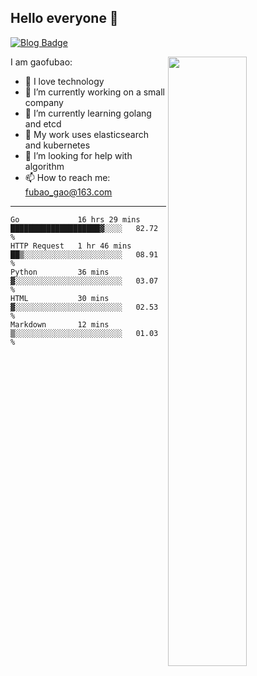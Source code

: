 ## Hello everyone 👋

[![Blog Badge](https://img.shields.io/badge/blog-60k+%20pageview-brightgreen)](https://www.jianshu.com/u/d777ec56a358)

<img align="right" width="50%" src="https://github-readme-stats.vercel.app/api?username=gaofubao&theme=onedark">

I am gaofubao:

- 🔭 I love technology
- 🌱 I’m currently working on a small company
- 👯 I’m currently learning golang and etcd
- 💬 My work uses elasticsearch and kubernetes
- 🤔 I’m looking for help with algorithm
- 📫 How to reach me: fubao_gao@163.com

---


<!--START_SECTION:waka-->
```text
Go             16 hrs 29 mins  ████████████████████▓░░░░   82.72 % 
HTTP Request   1 hr 46 mins    ██▒░░░░░░░░░░░░░░░░░░░░░░   08.91 % 
Python         36 mins         ▓░░░░░░░░░░░░░░░░░░░░░░░░   03.07 % 
HTML           30 mins         ▓░░░░░░░░░░░░░░░░░░░░░░░░   02.53 % 
Markdown       12 mins         ▒░░░░░░░░░░░░░░░░░░░░░░░░   01.03 % 
```
<!--END_SECTION:waka-->
